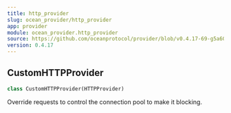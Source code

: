 ```yaml
---
title: http_provider
slug: ocean_provider/http_provider
app: provider
module: ocean_provider.http_provider
source: https://github.com/oceanprotocol/provider/blob/v0.4.17-69-g5a60369/ocean_provider/http_provider.py
version: 0.4.17
---
```

## CustomHTTPProvider

```python
class CustomHTTPProvider(HTTPProvider)
```

Override requests to control the connection pool to make it blocking.

